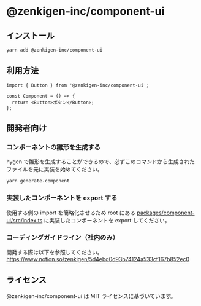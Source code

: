 # @zenkigen-inc/component-ui

## インストール

```bash
yarn add @zenkigen-inc/component-ui
```

## 利用方法

```tsx
import { Button } from '@zenkigen-inc/component-ui';

const Component = () => {
  return <Button>ボタン</Button>;
};
```

## 開発者向け

### コンポーネントの雛形を生成する

hygen で雛形を生成することができるので、必ずこのコマンドから生成されたファイルを元に実装を始めてください。

```bash
yarn generate-component
```

### 実装したコンポーネントを export する

使用する側の import を簡略化させるため root にある [packages/component-ui/src/index.ts](https://github.com/zenkigen/zenkigen-component/blob/main/packages/components/src/index.ts) に実装したコンポーネントを export してください。

### コーディングガイドライン（社内のみ）

開発する際は以下を参照してください。
https://www.notion.so/zenkigen/5d4ebd0d93b74124a533cf167b852ec0

## ライセンス

@zenkigen-inc/component-ui は MIT ライセンスに基づいています。
